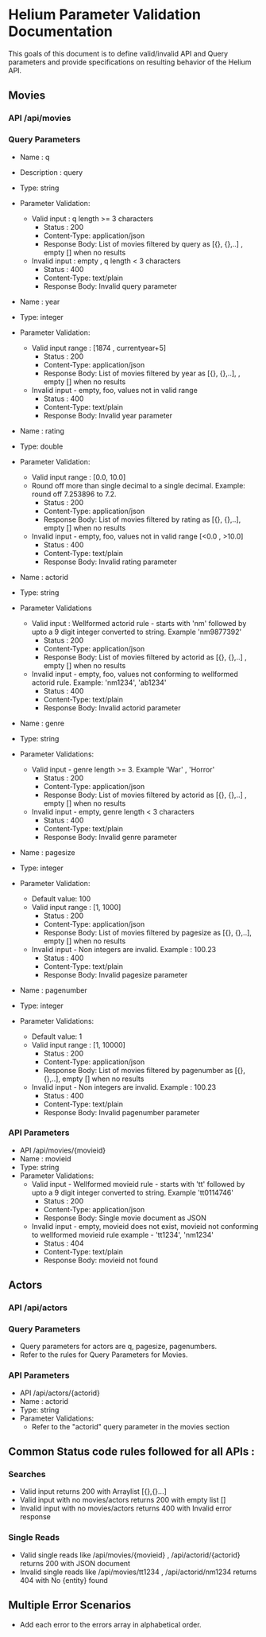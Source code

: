 # Helium Parameter Validation Documentation

This goals of this document is to define valid/invalid API and Query parameters and provide specifications on resulting behavior of the Helium API.

## Movies

### API /api/movies

### Query Parameters

- Name : q
- Description : query
- Type: string
- Parameter Validation:
    - Valid input : q length >= 3 characters
         - Status : 200
         - Content-Type: application/json
         - Response Body: List of movies filtered by query as [{}, {},..] , empty [] when no results
    - Invalid input : empty , q length < 3 characters
         - Status : 400
         - Content-Type: text/plain
         - Response Body: Invalid query parameter


- Name : year
- Type: integer
- Parameter Validation:
    - Valid input range : [1874 , currentyear+5]
         - Status : 200
         - Content-Type: application/json
         - Response Body: List of movies filtered by year as [{}, {},..], , empty [] when no results
    - Invalid input - empty, foo, values not in valid range
         - Status : 400
         - Content-Type: text/plain
         - Response Body: Invalid year parameter


- Name : rating
- Type: double
- Parameter Validation:
    - Valid input range : [0.0, 10.0]
    - Round off more than single decimal to a single decimal. Example: round off 7.253896 to 7.2.
         - Status : 200
         - Content-Type: application/json
         - Response Body: List of movies filtered by rating as [{}, {},..], empty [] when no results
    - Invalid input - empty, foo, values not in valid range [<0.0 , >10.0]
         - Status : 400
         - Content-Type: text/plain
         - Response Body: Invalid rating parameter


- Name : actorid
- Type: string
- Parameter Validations
    - Valid input : Wellformed actorid rule - starts with 'nm' followed by upto a 9 digit integer converted to string. Example 'nm9877392'
         - Status : 200
         - Content-Type: application/json
         - Response Body: List of movies filtered by actorid as [{}, {},..] , empty [] when no results
    - Invalid input - empty, foo, values not conforming to wellformed actorid rule.  Example: 'nm1234', 'ab1234'
         - Status : 400
         - Content-Type: text/plain
         - Response Body: Invalid actorid parameter


- Name : genre
- Type: string
- Parameter Validations:
    - Valid input - genre length >= 3. Example 'War' , 'Horror'
         - Status : 200
         - Content-Type: application/json
         - Response Body: List of movies filtered by actorid as [{}, {},..] , empty [] when no results
    - Invalid input - empty, genre length < 3 characters
         - Status : 400
         - Content-Type: text/plain
         - Response Body: Invalid genre parameter


- Name : pagesize
- Type: integer
- Parameter Validation:
    - Default value: 100
    - Valid input range : [1, 1000]
         - Status : 200
         - Content-Type: application/json
         - Response Body: List of movies filtered by pagesize as [{}, {},..], empty [] when no results
    - Invalid input - Non integers are invalid. Example : 100.23
         - Status : 400
         - Content-Type: text/plain
         - Response Body: Invalid pagesize parameter


- Name : pagenumber
- Type: integer
- Parameter Validations:
    - Default value: 1
    - Valid input range : [1, 10000]
         - Status : 200
         - Content-Type: application/json
         - Response Body: List of movies filtered by pagenumber as [{}, {},..], empty [] when no results
    - Invalid input - Non integers are invalid. Example : 100.23
         - Status : 400
         - Content-Type: text/plain
         - Response Body: Invalid pagenumber parameter

### API Parameters

- API /api/movies/{movieid}
- Name : movieid
- Type: string
- Parameter Validations:
    - Valid input - Wellformed movieid rule - starts with 'tt' followed by upto a 9 digit integer converted to string. Example 'tt0114746'
         - Status : 200
         - Content-Type: application/json
         - Response Body: Single movie document as JSON
    - Invalid input - empty, movieid does not exist, movieid not conforming to wellformed movieid rule example - 'tt1234', 'nm1234'
         - Status : 404
         - Content-Type: text/plain
         - Response Body: movieid not found

## Actors

### API /api/actors

### Query Parameters

- Query parameters for actors are q, pagesize, pagenumbers.
- Refer to the rules for Query Parameters for Movies.

### API Parameters

- API /api/actors/{actorid}
- Name : actorid
- Type: string
- Parameter Validations:
    - Refer to the "actorid" query parameter in the movies section

## Common Status code rules followed for all APIs :

### Searches

- Valid input returns 200 with Arraylist [{},{}...]
- Valid input with no movies/actors returns 200 with empty list []
- Invalid input with no movies/actors returns 400 with Invalid error response

### Single Reads

- Valid single reads like /api/movies/{movieid} , /api/actorid/{actorid} returns 200 with JSON document
- Invalid single reads like /api/movies/tt1234 , /api/actorid/nm1234 returns 404 with No {entity} found

## Multiple Error Scenarios

- Add each error to the errors array in alphabetical order.
